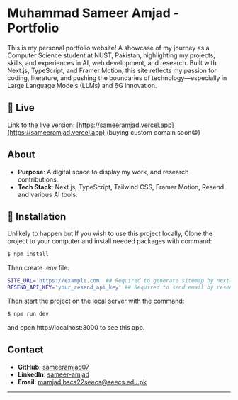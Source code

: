 # Muhammad Sameer Amjad - Portfolio

This is my personal portfolio website! A showcase of my journey as a Computer Science student at NUST, Pakistan, highlighting my projects, skills, and experiences in AI, web development, and research. Built with Next.js, TypeScript, and Framer Motion, this site reflects my passion for coding, literature, and pushing the boundaries of technology—especially in Large Language Models (LLMs) and 6G innovation.

## 📍 Live

Link to the live version: [https://sameeramjad.vercel.app](https://sameeramjad.vercel.app) (buying custom domain soon😁)

## About

- **Purpose**: A digital space to display my work, and research contributions.
- **Tech Stack**: Next.js, TypeScript, Tailwind CSS, Framer Motion, Resend and various AI tools.

## 💾 Installation

Unlikely to happen but If you wish to use this project locally, Clone the project to your computer and install needed packages with command:

```bash
$ npm install
```

Then create .env file:

```bash
SITE_URL='https://example.com' ## Required to generate sitemap by next-sitemap
RESEND_API_KEY='your_resend_api_key' ## Required to send email by resend
```

Then start the project on the local server with the command:

```bash
$ npm run dev
```

and open http://localhost:3000 to see this app.

## Contact

- **GitHub**: [sameeramjad07](https://github.com/sameeramjad07)
- **LinkedIn**: [sameer-amjad](https://linkedin.com/in/sameer-amjad/)
- **Email**: mamjad.bscs22seecs@seecs.edu.pk

---
